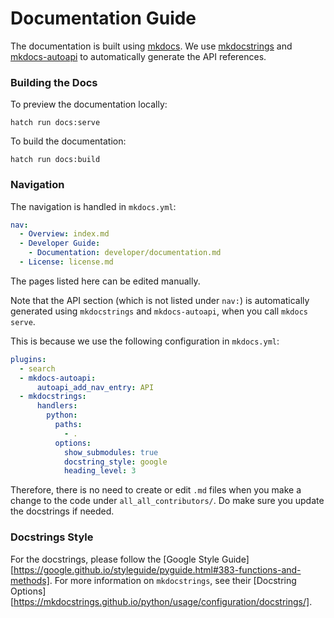 # Documentation Guide

The documentation is built using [mkdocs](https://www.mkdocs.org/). We use [mkdocstrings](https://mkdocstrings.github.io/) and [mkdocs-autoapi](https://mkdocs-autoapi.readthedocs.io/en/latest/) to automatically generate the API references.

### Building the Docs
To preview the documentation locally:
```console
hatch run docs:serve
```

To build the documentation:
```console
hatch run docs:build
```

### Navigation
The navigation is handled in `mkdocs.yml`:
```yaml
nav:
  - Overview: index.md
  - Developer Guide:
    - Documentation: developer/documentation.md
  - License: license.md
```
The pages listed here can be edited manually.

Note that the API section (which is not listed under `nav:`) is automatically generated using `mkdocstrings` and `mkdocs-autoapi`, when you call `mkdocs serve`.

This is because we use the following configuration in `mkdocs.yml`:
```yaml
plugins:
  - search
  - mkdocs-autoapi:
      autoapi_add_nav_entry: API
  - mkdocstrings:
      handlers:
        python:
          paths:
            - .
          options:
            show_submodules: true
            docstring_style: google
            heading_level: 3
```

Therefore, there is no need to create or edit `.md` files when you make a change to the code under `all_all_contributors/`. Do make sure you update the docstrings if needed.

### Docstrings Style
For the docstrings, please follow the [Google Style Guide][https://google.github.io/styleguide/pyguide.html#383-functions-and-methods]. For more information on `mkdocstrings`, see their [Docstring Options][https://mkdocstrings.github.io/python/usage/configuration/docstrings/].

